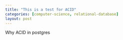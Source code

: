 ```yaml
---
title: "This is a test for ACID"
categories: [computer-science, relational-database]
layout: post
---
```


Why ACID in postgres